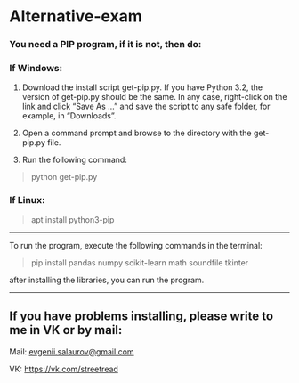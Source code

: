 # Alternative-exam

### You need a PIP program, if it is not, then do:

### If Windows: 

1. Download the install script get-pip.py. If you have Python 3.2, the version of get-pip.py should be the same. In any case, right-click on the link and click “Save As ...” and save the script to any safe folder, for example, in “Downloads”.

2. Open a command prompt and browse to the directory with the get-pip.py file.

3. Run the following command: 
> python get-pip.py

### If Linux:

> apt install python3-pip
***
To run the program, execute the following commands in the terminal:

> pip install pandas numpy scikit-learn math soundfile tkinter

after installing the libraries, you can run the program.
*** 
## If you have problems installing, please write to me in VK or by mail:

Mail: evgenii.salaurov@gmail.com

VК: https://vk.com/streetread
